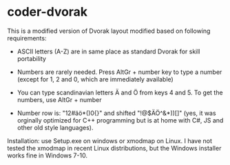# coder-dvorak

This is a modified version of Dvorak layout modified based on following requirements:

- ASCII letters (A-Z) are in same place as standard Dvorak for skill portability

- Numbers are rarely needed. Press AltGr + number key to type a number (except for 1, 2 and 0, which are immediately available)

- You can type scandinavian letters Ä and Ö from keys 4 and 5. To get the numbers, use AltGr + number

- Number row is: "12#äö\*()0{}" and shifted "!@$ÄÖ^&*))[]" (yes, it was orginally optimized for C++ programming but is at home with C#, JS and other old style languages).

Installation: use Setup.exe on windows or xmodmap on Linux. I have not tested the xmodmap in recent Linux distributions, but the Windows installer works fine in Windows 7-10.
